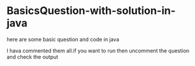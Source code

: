 # BasicsQuestion-with-solution-in-java
here are some basic question and code in java 

I hava commented them all.if you want to run then uncomment the question and check the output
